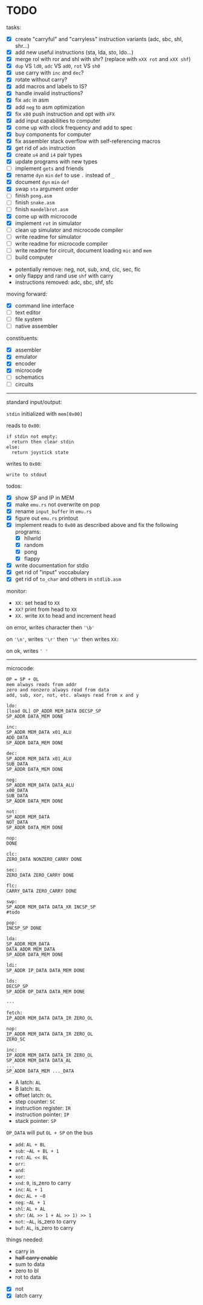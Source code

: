 # TODO

tasks:

- [x] create "carryful" and "carryless" instruction variants (adc, sbc, shl, shr...)
- [x] add new useful instructions (sta, lda, sto, ldo...)
- [x] merge rol with ror and shl with shr? (replace with `xXX rot` and `xXX shf`)
- [x] `dup` VS `ld0`, `adc` VS `ad0`, `rot` VS `sh0`
- [x] use carry with `inc` and `dec`?
- [x] rotate without carry?
- [x] add macros and labels to IS?
- [x] handle invalid instructions?
- [x] fix `adc` in asm
- [x] add `neg` to asm optimization
- [x] fix `x80` push instruction and opt with `xFX`
- [x] add input capabilities to computer
- [x] come up with clock frequency and add to spec
- [x] buy components for computer
- [x] fix assembler stack overflow with self-referencing macros
- [x] get rid of `adn` instruction
- [x] create `u4` and `i4` pair types
- [x] update programs with new types
- [ ] implement `gets` and friends
- [x] rename `dyn` `min` `def` to use `.` instead of `_`
- [x] document `dyn` `min` `def`
- [x] swap `sta` argument order
- [ ] finish `pong.asm`
- [ ] finish `snake.asm`
- [ ] finish `mandelbrot.asm`
- [x] come up with microcode
- [x] implement `rot` in simulator
- [ ] clean up simulator and microcode compiler
- [ ] write readme for simulator
- [ ] write readme for microcode compiler
- [ ] write readme for circuit, document loading `mic` and `mem`
- [ ] build computer

- potentially remove: neg, not, sub, xnd, clc, sec, flc
- only flappy and rand use `shf` with carry
- instructions removed: adc, sbc, shf, sfc

moving forward:

- [x] command line interface
- [ ] text editor
- [ ] file system
- [ ] native assembler

constituents:

- [x] assembler
- [x] emulator
- [x] encoder
- [x] microcode
- [ ] schematics
- [ ] circuits

---

standard input/output:

`stdin` initialized with `mem[0x00]`

reads to `0x00`:

```
if stdin not empty:
  return then clear stdin
else:
  return joystick state
```

writes to `0x00`:

```
write to stdout
```

todos:

- [x] show SP and IP in MEM
- [x] make `emu.rs` not overwrite on pop
- [x] rename `input_buffer` in `emu.rs`
- [x] figure out `emu.rs` printout
- [x] implement reads to `0x00` as described above and fix the following programs:
  - [x] hllwrld
  - [x] random
  - [x] pong
  - [x] flappy
- [x] write documentation for stdio
- [x] get rid of "input" voccabulary
- [x] get rid of `to_char` and others in `stdlib.asm`

monitor:

- `XX:` set head to `XX`
- `XX?` print from head to `XX`
- `XX.` write `XX` to head and increment head

on error, writes character then `'\b'`

on `'\n'`, writes `'\r'` then `'\n'` then writes `XX: `

on ok, writes `' '`

---

microcode:

```
OP = SP + OL
mem always reads from addr
zero and nonzero always read from data
add, sub, xor, not, etc. always read from x and y

ldo:
[load OL] OP_ADDR MEM_DATA DECSP_SP
SP_ADDR DATA_MEM DONE

inc:
SP_ADDR MEM_DATA x01_ALU
ADD_DATA
SP_ADDR DATA_MEM DONE

dec:
SP_ADDR MEM_DATA x01_ALU
SUB_DATA
SP_ADDR DATA_MEM DONE

neg:
SP_ADDR MEM_DATA DATA_ALU
x00_DATA
SUB_DATA
SP_ADDR DATA_MEM DONE

not:
SP_ADDR MEM_DATA
NOT_DATA
SP_ADDR DATA_MEM DONE

nop:
DONE

clc:
ZERO_DATA NONZERO_CARRY DONE

sec:
ZERO_DATA ZERO_CARRY DONE

flc:
CARRY_DATA ZERO_CARRY DONE

swp:
SP_ADDR MEM_DATA DATA_XR INCSP_SP
#todo

pop:
INCSP_SP DONE

lda:
SP_ADDR MEM_DATA
DATA_ADDR MEM_DATA
SP_ADDR DATA_MEM DONE

ldi:
SP_ADDR IP_DATA DATA_MEM DONE

lds:
DECSP_SP
SP_ADDR OP_DATA DATA_MEM DONE

---

fetch:
IP_ADDR MEM_DATA DATA_IR ZERO_OL

nop:
IP_ADDR MEM_DATA DATA_IR ZERO_OL
ZERO_SC

inc:
IP_ADDR MEM_DATA DATA_IR ZERO_OL
SP_ADDR MEM_DATA DATA_AL
...
SP_ADDR DATA_MEM ..._DATA
```

- A latch: `AL`
- B latch: `BL`
- offset latch: `OL`
- step counter: `SC`
- instruction register: `IR`
- instruction pointer: `IP`
- stack pointer: `SP`

`OP_DATA` will put `OL + SP` on the bus

- `add`: `AL + BL`
- `sub`: `~AL + BL + 1`
- `rot`: `AL << BL`
- `orr`:
- `and`:
- `xor`:
- `xnd`: `0`, is_zero to carry
- `inc`: `AL + 1`
- `dec`: `AL + ~0`
- `neg`: `~AL + 1`
- `shl`: `AL + AL`
- `shr`: `(AL >> 1 + AL >> 1) >> 1`
- `not`: `~AL`, is_zero to carry
- `buf`: `AL`, is_zero to carry

things needed:

- carry in
- ~~half carry enable~~
- sum to data
- zero to bl
- rot to data
- [x] not
- [x] latch carry
